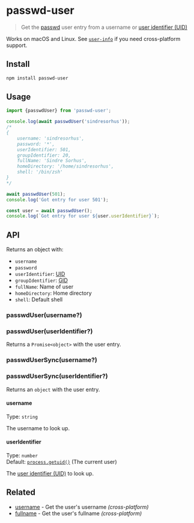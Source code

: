 # passwd-user

> Get the [passwd](https://en.wikipedia.org/wiki/Passwd) user entry from a username or [user identifier (UID)](https://en.wikipedia.org/wiki/User_identifier_(Unix))

Works on macOS and Linux. See [`user-info`](https://github.com/sindresorhus/user-info) if you need cross-platform support.

## Install

```sh
npm install passwd-user
```

## Usage

```js
import {passwdUser} from 'passwd-user';

console.log(await passwdUser('sindresorhus'));
/*
{
	username: 'sindresorhus',
	password: '*',
	userIdentifier: 501,
	groupIdentifier: 20,
	fullName: 'Sindre Sorhus',
	homeDirectory: '/home/sindresorhus',
	shell: '/bin/zsh'
}
*/

await passwdUser(501);
console.log('Got entry for user 501');

const user = await passwdUser();
console.log(`Got entry for user ${user.userIdentifier}`);
```

## API

Returns an object with:

- `username`
- `password`
- `userIdentifier`: [UID](https://en.wikipedia.org/wiki/User_identifier)
- `groupIdentifier`: [GID](https://en.wikipedia.org/wiki/Group_identifier)
- `fullName`: Name of user
- `homeDirectory`: Home directory
- `shell`: Default shell

### passwdUser(username?)
### passwdUser(userIdentifier?)

Returns a `Promise<object>` with the user entry.

### passwdUserSync(username?)
### passwdUserSync(userIdentifier?)

Returns an `object` with the user entry.

#### username

Type: `string`

The username to look up.

#### userIdentifier

Type: `number`\
Default: [`process.getuid()`](https://nodejs.org/api/process.html#process_process_getuid) (The current user)

The [user identifier (UID)](https://en.wikipedia.org/wiki/User_identifier) to look up.

## Related

- [username](https://github.com/sindresorhus/username) - Get the user's username *(cross-platform)*
- [fullname](https://github.com/sindresorhus/fullname) - Get the user's fullname *(cross-platform)*
